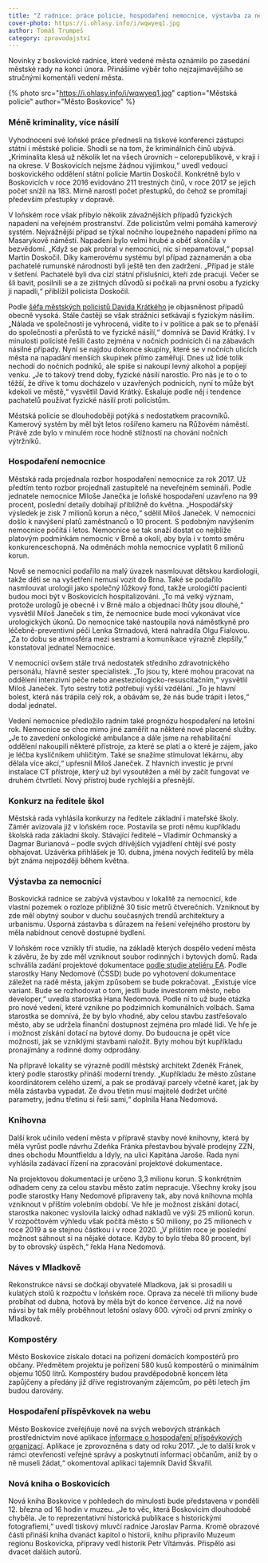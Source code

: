 ```yaml
---
title: "Z radnice: práce policie, hospodaření nemocnice, výstavba za nemocnicí"
cover-photo: https://i.ohlasy.info/i/wqwyeq1.jpg
author: Tomáš Trumpeš
category: zpravodajství
---
```


Novinky z boskovické radnice, které vedené města oznámilo po zasedání městské rady na konci února. Přinášíme výběr toho nejzajímavějšího se stručnými komentáři vedení města.

{% photo src="https://i.ohlasy.info/i/wqwyeq1.jpg" caption="Městská policie" author="Město Boskovice" %}

### Méně kriminality, více násilí

Vyhodnocení své loňské práce přednesli na tiskové konferenci zástupci státní i městské policie. Shodli se na tom, že kriminálních činů ubývá. „Kriminalita klesá už několik let na všech úrovních – celorepublikově, v kraji i na okrese. V Boskovicích nejsme žádnou výjimkou,“ uvedl vedoucí boskovického oddělení státní policie Martin Doskočil. Konkrétně bylo v Boskovicích v roce 2016 evidováno 211 trestných činů, v roce 2017 se jejich počet snížil na 183. Mírně narostl počet přestupků, do čehož se promítají především přestupky v dopravě. 

V loňském roce však přibylo několik závažnějších případů fyzických napadení na veřejném prostranství. Zde policistům velmi pomáhá kamerový systém. Nejvážnější případ se týkal nočního loupežného napadení přímo na Masarykově náměstí. Napadení bylo velmi hrubé a oběť skončila v bezvědomí. „Když se pak probral v nemocnici, nic si nepamatoval,“ popsal Martin Doskočil. Díky kamerovému systému byl případ zaznamenán a oba pachatelé rumunské národnosti byli ještě ten den zadrženi. „Případ je stále v šetření. Pachatelé byli dva cizí státní příslušníci, kteří zde pracují. Večer se šli bavit, posilnili se a ze zištných důvodů si počkali na první osobu a fyzicky ji napadli,“ přiblížil policista Doskočil.

Podle [šéfa městských policistů Davida Krátkého](http://www.ohlasy.info/clanky/2016/02/rozhovor-kratky.html) je objasněnost případů obecně vysoká. Stále častěji se však strážníci setkávají s fyzickým násilím. „Nálada ve společnosti je vyhrocená, vidíte to i v politice a pak se to přenáší do společnosti a přerůstá to ve fyzické násilí,“ domnívá se David Krátký. I v minulosti policisté řešili často zejména v nočních podnicích či na zábavách násilné případy. Nyní se najdou dokonce skupiny, které se v nočních ulicích města na napadání menších skupinek přímo zaměřují. Dnes už lidé tolik nechodí do nočních podniků, ale spíše si nakoupí levný alkohol a popíjejí venku. „Je to takový trend doby, fyzické násilí narostlo. Pro nás je to o to těžší, že dříve k tomu docházelo v uzavřených podnicích, nyní to může být kdekoli ve městě,“ vysvětlil David Krátký. Eskaluje podle něj i tendence pachatelů používat fyzické násilí proti policistům.

Městská policie se dlouhodoběji potýká s nedostatkem pracovníků. Kamerový systém by měl být letos rošířeno kameru na Růžovém náměstí. Právě zde bylo v minulém roce hodně stížností na chování nočních výtržníků.

### Hospodaření nemocnice

Městská rada projednala rozbor hospodaření nemocnice za rok 2017. Už předtím tento rozbor projednali zastupitelé na neveřejném semináři. Podle jednatele nemocnice Miloše Janečka je loňské hospodaření uzavřeno na 99 procent, poslední detaily dobíhají přibližně do května. „Hospodářský výsledek je zisk 7 milionů korun a něco,“ sdělil Miloš Janeček. V nemocnici došlo k navýšení platů zaměstnanců o 10 procent. S podobným navýšením nemocnice počítá i letos. Nemocnice se tak snaží dostat co nejblíže platovým podmínkám nemocnic v Brně a okolí, aby byla i v tomto směru konkurenceschopná. Na odměnách mohla nemocnice vyplatit 6 milionů korun.

Nově se nemocnici podařilo na malý úvazek nasmlouvat dětskou kardiologii, takže děti se na vyšetření nemusí vozit do Brna. Také se podařilo nasmlouvat urologii jako společný lůžkový fond, takže urologičtí pacienti budou moci být v Boskovicích hospitalizováni. „To má velký význam, protože urologů je obecně i v Brně málo a objednací lhůty jsou dlouhé,“ vysvětlil Miloš Janeček s tím, že nemocnice bude moci vykonávat více urologických úkonů. Do nemocnice také nastoupila nová náměstkyně pro léčebně-preventivní péči Lenka Strnadová, která nahradila Olgu Fialovou. „Za to dobu se atmosféra mezi sestrami a komunikace výrazně zlepšily,“ konstatoval jednatel Nemocnice.

V nemocnici ovšem stále trvá nedostatek středního zdravotnického personálu, hlavně sester specialistek. „To jsou ty, které mohou pracovat na oddělení intenzivní péče nebo anesteziologicko-resuscitačním,“ vysvětlil Miloš Janeček. Tyto sestry totiž potřebují vyšší vzdělání. „To je hlavní bolest, která nás trápila celý rok, a obávám se, že nás bude trápit i letos,“ dodal jednatel.

Vedení nemocnice předložilo radním také prognózu hospodaření na letošní rok. Nemocnice se chce mimo jiné zaměřit na některé nové placené služby. „Je to zavedení onkologické ambulance a dále jsme na rehabilitační oddělení nakoupili některé přístroje, za které se platí a o které je zájem, jako je léčba kysličníkem uhličitým. Také se snažíme stimulovat lékárnu, aby dělala více akcí,“ upřesnil Miloš Janeček. Z hlavních investic je první instalace CT přístroje, který už byl vysoutěžen a měl by začít fungovat ve druhém čtvrtletí. Nový přístroj bude rychlejší a přesnější.

### Konkurz na ředitele škol

Městská rada vyhlásila konkurzy na ředitele základní i mateřské školy. Záměr avizovala již v loňském roce. Postavila se proti němu kupříkladu školská rada základní školy. Stávající ředitelé – Vladimír Ochmanský a Dagmar Burianová – podle svých dřívějších vyjádření chtějí své posty obhajovat. Uzávěrka přihlášek je 10. dubna, jména nových ředitelů by měla být známa nejpozději během května.

### Výstavba za nemocnicí

Boskovická radnice se zabývá výstavbou v lokalitě za nemocnicí, kde vlastní pozemek o rozloze přibližně 30 tisíc metrů čtverečních. Vzniknout by zde měl obytný soubor v duchu současných trendů architektury a urbanismu. Úsporná zástavba s důrazem na řešení veřejného prostoru by měla nabídnout cenově dostupné bydlení.

V loňském roce vznikly tři studie, na základě kterých dospělo vedení města k závěru, že by zde měl vzniknout soubor rodinných i bytových domů. Rada schválila zadání projektové dokumentace [podle studie ateliéru EA](http://www.boskovice.cz/urbanisticka-studie-obytneho-souboru-za-nemocnici/d-29907). Podle starostky Hany Nedomové (ČSSD) bude po vyhotovení dokumentace záležet na radě města, jakým způsobem se bude pokračovat. „Existuje více variant. Bude se rozhodovat o tom, jestli bude investorem město, nebo developer,“ uvedla starostka Hana Nedomová. Podle ní to už bude otázka pro nové vedení, které vznikne po podzimních komunálních volbách. Sama starostka se domnívá, že by bylo vhodné, aby celou stavbu zastřešovalo město, aby se udržela finanční dostupnost zejména pro mladé lidi. Ve hře je i možnost získání dotací na bytové domy. Do budoucna je opět více možností, jak se vzniklými stavbami naložit. Byty mohou být kupříkladu pronajímány a rodinné domy odprodány.

Na přípravě lokality se výrazně podílí městský architekt Zdeněk Fránek, který podle starostky přináší moderní trendy. „Kupříkladu že město zůstane koordinátorem celého území, a pak se prodávají parcely včetně karet, jak by měla zástavba vypadat. Ze dvou třetin musí majitelé dodržet určité parametry, jednu třetinu si řeší sami,“ doplnila Hana Nedomová.

### Knihovna

Další krok učinilo vedení města v přípravě stavby nové knihovny, která by měla vyrůst podle návrhu Zdeňka Fránka přestavbou bývalé prodejny ZZN, dnes obchodu Mountfieldu a Idyly, na ulici Kapitána Jaroše. Rada nyní vyhlásila zadávací řízení na zpracování projektové dokumentace.

Na projektovou dokumentaci je určeno 3,3 milionu korun. S konkrétním odhadem ceny za celou stavbu město zatím nepracuje. Všechny kroky jsou podle starostky Hany Nedomové připraveny tak, aby nová knihovna mohla vzniknout v příštím volebním období. Ve hře je možnost získání dotací, starostka nakonec vyslovila laický odhad nákladů ve výši 25 milionů korun. V rozpočtovém výhledu však počítá město s 50 miliony, po 25 milionech v roce 2019 a se stejnou částkou i v roce 2020. „V příštím roce je poslední možnost sáhnout si na nějaké dotace. Kdyby to bylo třeba 80 procent, byl by to obrovský úspěch,“ řekla Hana Nedomová.

### Náves v Mladkově

Rekonstrukce návsi se dočkají obyvatelé Mladkova, jak si prosadili u kulatých stolů k rozpočtu v loňském roce. Oprava za necelé tři miliony bude probíhat od dubna, hotová by měla být do konce července. Již na nové návsi by tak měly proběhnout letošní oslavy 600. výročí od první zmínky o Mladkově.

### Kompostéry

Město Boskovice získalo dotaci na pořízení domácích kompostérů pro občany. Předmětem projektu je pořízení 580 kusů kompostérů o minimálním objemu 1050 litrů. Kompostéry budou pravděpodobně koncem léta zapůjčeny a předány již dříve registrovaným zájemcům, po pěti letech jim budou darovány.

### Hospodaření příspěvkovek na webu

Město Boskovice zveřejňuje nově na svých webových stránkách prostřednictvím nové aplikace [informace o hospodaření příspěvkových organizací](http://ssl.boskovice.cz/grepviewer_po/). Aplikace je zprovozněna s daty od roku 2017. „Je to další krok v rámci otevřenosti veřejné správy a poskytnutí informací občanům, aniž by o ně museli žádat,“ okomentoval aplikaci tajemník David Škvařil.

### Nová kniha o Boskovicích

Nová kniha Boskovice v pohledech do minulosti bude představena v pondělí 12. března od 16 hodin v muzeu. „Je to věc, která Boskovicím dlouhodobě chyběla. Je to reprezentativní historická publikace s historickými fotografiemi,“ uvedl tiskový mluvčí radnice Jaroslav Parma. Kromě obrazové části přináší kniha dvanáct kapitol o historii, knihu připravilo Muzeum regionu Boskovicka, přípravy vedl historik Petr Vítámvás. Přispělo asi dvacet dalších autorů.
